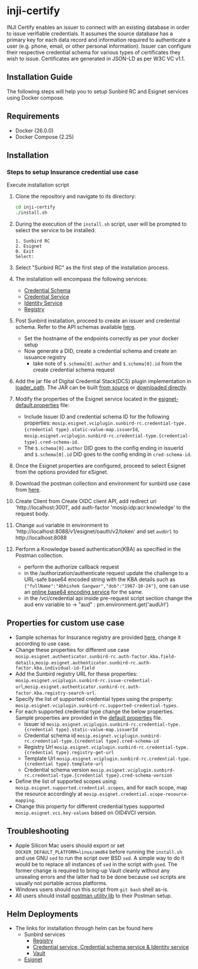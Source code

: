 # inji-certify
INJI Certify enables an issuer to connect with an existing database in order to issue verifiable credentials.
It assumes the source database has a primary key for each data record and information required to authenticate a user (e.g. phone, email, or other personal information).
Issuer can configure their respective credential schema for various types of certificates they wish to issue. Certificates are generated in JSON-LD as per W3C VC v1.1.

## Installation Guide

The following steps will help you to setup Sunbird RC and Esignet services using Docker compose.

## Requirements

* Docker (26.0.0)
* Docker Compose (2.25)

## Installation

### Steps to setup Insurance credential use case

Execute installation script

1. Clone the repository and navigate to its directory:

    ```bash
    cd inji-certify
    ./install.sh
    ```

2. During the execution of the `install.sh` script, user will be prompted to select the service to be installed:

    ```
    1. Sunbird RC
    2. Esignet
    0. Exit
    Select:
    ```

3. Select "Sunbird RC" as the first step of the installation process.

4. The installation will encompass the following services:
   * [Credential Schema](https://github.com/Sunbird-RC/sunbird-rc-core/tree/main/services/credential-schema)
   * [Credential Service](https://github.com/Sunbird-RC/sunbird-rc-core/tree/main/services/credentials-service)
   * [Identity Service](https://github.com/Sunbird-RC/sunbird-rc-core/tree/main/services/identity-service)
   * [Registry](https://github.com/Sunbird-RC/sunbird-rc-core)
5. Post Sunbird installation, proceed to create an issuer and credential schema. Refer to the API schemas available [here](https://github.com/Sunbird-RC/sunbird-rc-core/tree/main/api-documentation).
    * Set the hostname of the endpoints correctly as per your docker setup
    * Now generate a DID, create a credential schema and create an issuance registry
        * take note of `$.schema[0].author`  and  `$.schema[0].id` from the create credential schema request
6. Add the jar file of Digital Credential Stack(DCS) plugin implementation in [loader_path](docker-compose-esignet/loader_path). The JAR can be built [from source](https://github.com/mosip/digital-credential-plugins/) or [downloaded directly](https://mvnrepository.com/artifact/io.mosip.esignet.sunbirdrc/sunbird-rc-esignet-integration-impl).
7. Modify the properties of the Esignet service located in the [esignet-default.properties](docker-compose-esignet/config/esignet-default.properties) file:
   - Include Issuer ID and credential schema ID for the following properties: `mosip.esignet.vciplugin.sunbird-rc.credential-type.{credential type}.static-value-map.issuerId`, `mosip.esignet.vciplugin.sunbird-rc.credential-type.{credential-type}.cred-schema-id`.
   - The `$.schema[0].author` DID goes to the config ending in issuerId and `$.schema[0].id` DID goes to the config ending in `cred-schema-id`.
8. Once the Esignet properties are configured, proceed to select Esignet from the options provided for eSignet.
9. Download the postman collection and environment for sunbird use case from [here](https://github.com/mosip/digital-credential-plugins/tree/master/sunbird-rc-esignet-integration-impl/postman-collections).
10. Create Client from Create OIDC client API, add redirect uri 'http://localhost:3001', add auth-factor 'mosip:idp:acr:knowledge' to the request body.
11. Change `aud` variable in environment to 'http://localhost:8088/v1/esignet/oauth/v2/token' and set `audUrl` to http://localhost:8088
12. Perform a Knowledge based authentication(KBA) as specified in the Postman collection.
    * perform the authorize callback request
    * in the /authorization/authenticate request update the challenge to a URL-safe base64 encoded string with the KBA details such as `{"fullName":"Abhishek Gangwar","dob":"1967-10-24"}`, one can use an [online base64 encoding service](https://base64encode.org) for the same.
    * in the /vci/credential api inside pre-request script section change the aud env variable to  -> "aud" : pm.environment.get('audUrl')

## Properties for custom use case

- Sample schemas for Insurance registry are provided [here](docker-compose-sunbird/schemas), change it according to use case.
- Change these properties for different use case `mosip.esignet.authenticator.sunbird-rc.auth-factor.kba.field-details`,`mosip.esignet.authenticator.sunbird-rc.auth-factor.kba.individual-id-field`
- Add the Sunbird registry URL for these properties: `mosip.esignet.vciplugin.sunbird-rc.issue-credential-url`,`mosip.esignet.authenticator.sunbird-rc.auth-factor.kba.registry-search-url`.
- Specify the list of supported credential types using the property: `mosip.esignet.vciplugin.sunbird-rc.supported-credential-types`.
- For each supported credential type change the below properties. Sample properties are provided in the [default properties](docker-compose-esignet/config/esignet-default.properties) file.
   * Issuer id `mosip.esignet.vciplugin.sunbird-rc.credential-type.{credential type}.static-value-map.issuerId`
   * Credential schema id `mosip.esignet.vciplugin.sunbird-rc.credential-type.{credential type}.cred-schema-id`
   * Registry Url `mosip.esignet.vciplugin.sunbird-rc.credential-type.{credential type}.registry-get-url`
   * Template Url `mosip.esignet.vciplugin.sunbird-rc.credential-type.{credential type}.template-url`
   * Credential schema version `mosip.esignet.vciplugin.sunbird-rc.credential-type.{credential type}.cred-schema-version`
- Define the list of supported scopes using: `mosip.esignet.supported.credential.scopes`, and for each scope, map the resource accordingly at `mosip.esignet.credential.scope-resource-mapping`.
- Change this property for different credential types supported `mosip.esignet.vci.key-values` based on OID4VCI version.

## Troubleshooting

- Apple Silicon Mac users should export or set `DOCKER_DEFAULT_PLATFORM=linux/amd64` before running the `install.sh` and use GNU `sed` to run the script over BSD `sed`. A simple way to do it would be to replace all instances of `sed` in the script with `gsed`. The former change is required to bring-up Vault cleanly without any unsealing errors and the latter had to be done because `sed` scripts are usually not portable across platforms.
- Windows users should run this script from `git bash` shell as-is.
- All users should install [postman utility lib](https://joolfe.github.io/postman-util-lib/) to their Postman setup.


## Helm Deployments

* The links for installation through helm can be found here
   * Sunbird services
      *  [Registry](https://github.com/challabeehyv/sunbird-devops/tree/main/deploy-as-code/helm/demo-mosip-registry)
      *  [Credential service, Credential schema service & Identity service](https://github.com/Sunbird-RC/devops/tree/main/deploy-as-code/helm/v2)
      *  [Vault](https://github.com/challabeehyv/sunbird-devops/blob/main/deploy-as-code/helm/v2/README.md#vault-deployment)
   * [Esignet](https://github.com/mosip/esignet/tree/develop/helm)
